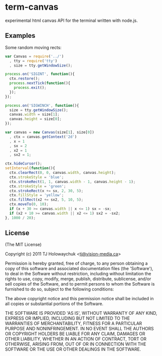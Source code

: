 
# term-canvas

  experimental html canvas API for the terminal written with node.js.

## Examples

 Some random moving rects:
 
```js
var Canvas = require('../')
  , tty = require('tty')
  , size = tty.getWindowSize();

process.on('SIGINT', function(){
  ctx.restore();
  process.nextTick(function(){
    process.exit();
  });
});

process.on('SIGWINCH', function(){
  size = tty.getWindowSize();
  canvas.width = size[1];
  canvas.height = size[0];
});

var canvas = new Canvas(size[1], size[0])
  , ctx = canvas.getContext('2d')
  , x = 1
  , sx = 2
  , x2 = 1
  , sx2 = 1;

ctx.hideCursor();
setInterval(function(){
  ctx.clearRect(0, 0, canvas.width, canvas.height);
  ctx.strokeStyle = 'blue';
  ctx.strokeRect(1, 1, canvas.width - 1, canvas.height - 1);
  ctx.strokeStyle = 'green';
  ctx.strokeRect(x += sx, 2, 30, 5);
  ctx.fillStyle = 'yellow';
  ctx.fillRect(x2 += sx2, 5, 10, 5);
  ctx.moveTo(0, 10);
  if (x + 30 >= canvas.width || x <= 1) sx = -sx;
  if (x2 + 10 >= canvas.width || x2 <= 1) sx2 = -sx2; 
}, 1000 / 20);
```

## License 

(The MIT License)

Copyright (c) 2011 TJ Holowaychuk &lt;tj@vision-media.ca&gt;

Permission is hereby granted, free of charge, to any person obtaining
a copy of this software and associated documentation files (the
'Software'), to deal in the Software without restriction, including
without limitation the rights to use, copy, modify, merge, publish,
distribute, sublicense, and/or sell copies of the Software, and to
permit persons to whom the Software is furnished to do so, subject to
the following conditions:

The above copyright notice and this permission notice shall be
included in all copies or substantial portions of the Software.

THE SOFTWARE IS PROVIDED 'AS IS', WITHOUT WARRANTY OF ANY KIND,
EXPRESS OR IMPLIED, INCLUDING BUT NOT LIMITED TO THE WARRANTIES OF
MERCHANTABILITY, FITNESS FOR A PARTICULAR PURPOSE AND NONINFRINGEMENT.
IN NO EVENT SHALL THE AUTHORS OR COPYRIGHT HOLDERS BE LIABLE FOR ANY
CLAIM, DAMAGES OR OTHER LIABILITY, WHETHER IN AN ACTION OF CONTRACT,
TORT OR OTHERWISE, ARISING FROM, OUT OF OR IN CONNECTION WITH THE
SOFTWARE OR THE USE OR OTHER DEALINGS IN THE SOFTWARE.